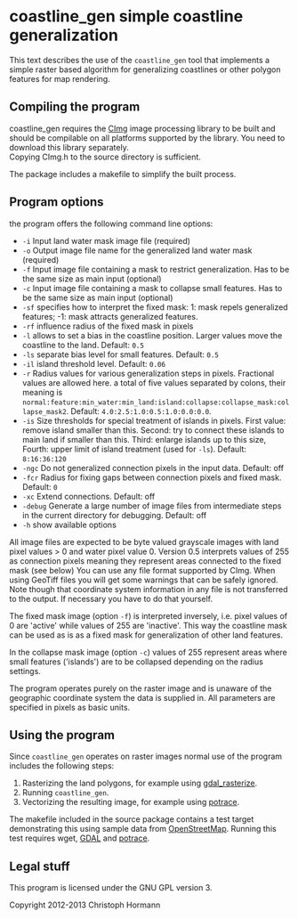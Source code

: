 
coastline_gen simple coastline generalization
=============================================

This text describes the use of the `coastline_gen` tool that implements a
simple raster based algorithm for generalizing coastlines or other polygon 
features for map rendering.

Compiling the program
---------------------

coastline_gen requires the [CImg](http://cimg.sourceforge.net/) image 
processing library to be built and should be compilable on all platforms 
supported by the library.  You need to download this library separately.  
Copying CImg.h to the source directory is sufficient.

The package includes a makefile to simplify the built process.

Program options
---------------

the program offers the following command line options:

* `-i` Input land water mask image file (required)
* `-o` Output image file name for the generalized land water mask (required)
* `-f` Input image file containing a mask to restrict generalization.  Has to be the same size as main input (optional)
* `-c` Input image file containing a mask to collapse small features.  Has to be the same size as main input (optional)
* `-sf` specifies how to interpret the fixed mask: 1: mask repels generalized features; -1: mask attracts generalized features.
* `-rf` influence radius of the fixed mask in pixels
* `-l` allows to set a bias in the coastline position.  Larger values move the coastline to the land.  Default: `0.5`
* `-ls` separate bias level for small features.  Default: `0.5`
* `-il` island threshold level.  Default: `0.06`
* `-r` Radius values for various generalization steps in pixels.  Fractional values are allowed here.  a total of five values separated by colons, their meaning is `normal:feature:min_water:min_land:island:collapse:collapse_mask:collapse_mask2`. Default: `4.0:2.5:1.0:0.5:1.0:0.0:0.0`.
* `-is` Size thresholds for special treatment of islands in pixels.  First value: remove island smaller than this.  Second: try to connect these islands to main land if smaller than this.  Third: enlarge islands up to this size, Fourth: upper limit of island treatment (used for `-ls`).  Default: `8:16:36:120`
* `-ngc` Do not generalized connection pixels in the input data.  Default: off
* `-fcr` Radius for fixing gaps between connection pixels and fixed mask.  Default: `0`
* `-xc` Extend connections.  Default: off
* `-debug` Generate a large number of image files from intermediate steps in the current directory for debugging.  Default: off
* `-h` show available options

All image files are expected to be byte valued grayscale images with land pixel values > 0 and water pixel value 0.  Version 0.5 interprets values of 255
as connection pixels meaning they represent areas connected to the fixed mask (see below) You can 
use any file format supported by CImg.  When using GeoTiff files you will get some warnings that can be safely ignored.  Note though that
coordinate system information in any file is not transferred to the output.  If necessary you have to do that yourself.

The fixed mask image (option `-f`) is interpreted inversely, i.e. pixel values of 0 are 'active' while values of 255 are 'inactive'.  This way the
coastline mask can be used as is as a fixed mask for generalization of other land features.

In the collapse mask image (option `-c`) values of 255 represent areas where small features ('islands') are to be collapsed depending 
on the radius settings.

The program operates purely on the raster image and is unaware of the geographic coordinate system the data is supplied in.  All parameters are specified 
in pixels as basic units.

Using the program
-----------------

Since `coastline_gen` operates on raster images normal use of the program includes the following steps:

1. Rasterizing the land polygons, for example using [gdal_rasterize](http://www.gdal.org/gdal_rasterize.html).
2. Running `coastline_gen`.
3. Vectorizing the resulting image, for example using [potrace](http://potrace.sourceforge.net/).

The makefile included in the source package contains a test target demonstrating this using sample data from 
[OpenStreetMap](http://www.openstreetmap.org/).  Running this test requires wget, [GDAL](http://www.gdal.org/) and 
[potrace](http://potrace.sourceforge.net/).

Legal stuff
-----------

This program is licensed under the GNU GPL version 3.

Copyright 2012-2013 Christoph Hormann

